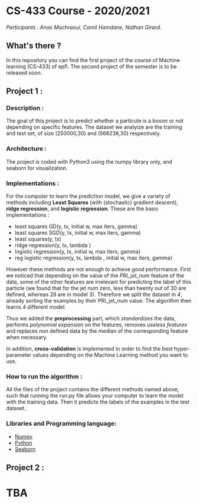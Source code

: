 # CS-433 Course - 2020/2021
*Participants : Anas Machraoui, Camil Hamdane, Nathan Girard.*

## What's there ?
In this repository you can find the first project of the course of Machine learning (CS-433) of epfl. The second project of the semester is to be released soon.

## Project 1 :

### Description :
The goal of this project is to predict whether a particule is a boson or not depending on specific features. The dataset we analyize are the training and test set, of size (250000,30) and (568238,30) respectively. 

### Architecture :
The project is coded with Python3 using the numpy library only, and seaborn for visualization.

### Implementations :
For the computer to learn the prediction model, we give a variety of methods including **Least Squares** (with (stochastic) gradient descent), **ridge regression**, and **logistic regression**. These are the basic implementations :

- least squares GD(y, tx, initial w, max iters, gamma)
- least squares SGD(y, tx, initial w, max iters, gamma)
- least squares(y, tx)
- ridge regression(y, tx, lambda )
- logistic regression(y, tx, initial w, max iters, gamma)
- reg logistic regression(y, tx, lambda , initial w, max iters, gamma)

However these methods are not enough to achieve good performance. First we noticed that depending on the value of the *PRI_jet_num* feature of the data, some of the other features are irrelevant for predicting the label of this particle (we found that for the jet num zero, less than twenty out of 30 are defined, whereas 29 are in model 3). Therefore we *split* the dataset in *4*, already sorting the examples by their PRI_jet_num value. The algorithm then learns 4 different model.

Thus we added the **preprocessing** part, which *standardizes* the data, performs *polynomial expansion* on the features, removes *useless features* and replaces non defined data by the median of the corresponding feature when necessary. 

In addition, **cross-validation** is implemented in order to find the best hyper-parameter values depending on the Machine Learning method you want to use. 

### How to run the algorithm :
All the files of the project contains the different methods named above, such that running the run.py file allows your computer to learn the model with the training data. Then it predicts the labels of the examples in the test dataset. 

### Libraries and Programming language:
- [Numpy](https://numpy.org)
- [Python](https://www.python.org)
- [Seaborn](https://seaborn.pydata.org/)

## Project 2 :

# TBA
